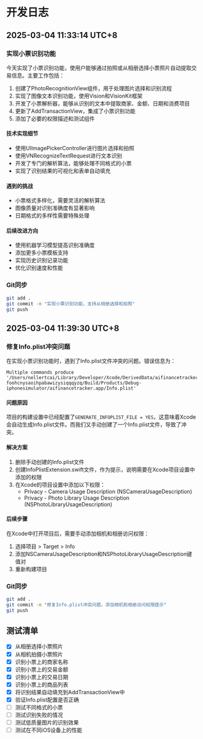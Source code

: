 # 开发日志

## 2025-03-04 11:33:14 UTC+8

### 实现小票识别功能

今天实现了小票识别功能，使用户能够通过拍照或从相册选择小票照片自动提取交易信息。主要工作包括：

1. 创建了PhotoRecognitionView组件，用于处理图片选择和识别流程
2. 实现了图像文本识别功能，使用Vision和VisionKit框架
3. 开发了小票解析器，能够从识别的文本中提取商家、金额、日期和消费项目
4. 更新了AddTransactionView，集成了小票识别功能
5. 添加了必要的权限描述和测试组件

#### 技术实现细节

- 使用UIImagePickerController进行图片选择和拍照
- 使用VNRecognizeTextRequest进行文本识别
- 开发了专门的解析算法，能够处理不同格式的小票
- 实现了识别结果的可视化和表单自动填充

#### 遇到的挑战

- 小票格式多样化，需要灵活的解析算法
- 图像质量对识别准确度有显著影响
- 日期格式的多样性需要特殊处理

#### 后续改进方向

- 使用机器学习模型提高识别准确度
- 添加更多小票模板支持
- 实现历史识别记录功能
- 优化识别速度和性能

### Git同步

```bash
git add .
git commit -m "实现小票识别功能，支持从相册选择和拍照"
git push
```

## 2025-03-04 11:39:30 UTC+8

### 修复Info.plist冲突问题

在实现小票识别功能时，遇到了Info.plist文件冲突的问题。错误信息为：
```
Multiple commands produce '/Users/nellertcai/Library/Developer/Xcode/DerivedData/aifinancetracker-foohcnysaoihpabawizysiqqqyzq/Build/Products/Debug-iphonesimulator/aifinancetracker.app/Info.plist'
```

#### 问题原因

项目的构建设置中已经配置了`GENERATE_INFOPLIST_FILE = YES`，这意味着Xcode会自动生成Info.plist文件。而我们又手动创建了一个Info.plist文件，导致了冲突。

#### 解决方案

1. 删除手动创建的Info.plist文件
2. 创建InfoPlistExtension.swift文件，作为提示，说明需要在Xcode项目设置中添加的权限
3. 在Xcode的项目设置中添加以下权限：
   - Privacy - Camera Usage Description (NSCameraUsageDescription)
   - Privacy - Photo Library Usage Description (NSPhotoLibraryUsageDescription)

#### 后续步骤

在Xcode中打开项目后，需要手动添加相机和相册访问权限：
1. 选择项目 > Target > Info
2. 添加NSCameraUsageDescription和NSPhotoLibraryUsageDescription键值对
3. 重新构建项目

### Git同步

```bash
git add .
git commit -m "修复Info.plist冲突问题，添加相机和相册访问权限提示"
git push
```

## 测试清单

- [x] 从相册选择小票照片
- [x] 从相机拍摄小票照片
- [x] 识别小票上的商家名称
- [x] 识别小票上的交易金额
- [x] 识别小票上的交易日期
- [x] 识别小票上的商品列表
- [x] 将识别结果自动填充到AddTransactionView中
- [x] 验证Info.plist配置是否正确
- [ ] 测试不同格式的小票
- [ ] 测试识别失败的情况
- [ ] 测试低质量图片的识别效果
- [ ] 测试在不同iOS设备上的性能
